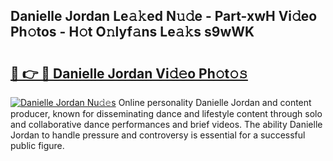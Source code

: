 ## Danielle Jordan Le𝚊𝚔ed N𝚞𝚍e - Part-xwH Vi𝚍eo Ph𝚘tos - H𝚘t O𝚗lyf𝚊ns Le𝚊𝚔s s9wWK

# <h2><a href="http://hf5j8l.feru.top/?c=Danielle+Jordan">🔗 👉 🔴 Danielle Jordan Vi𝚍𝚎o Ph𝚘t𝚘𝚜</a></h2>

[![Danielle Jordan Nu𝚍𝚎s](https://i.imgur.com/0TWrTi3.gif)](http://hf5j8l.feru.top/?c=Danielle+Jordan)
Online personality Danielle Jordan and content producer, known for disseminating dance and lifestyle content through solo and collaborative dance performances and brief videos. The ability Danielle Jordan to handle pressure and controversy is essential for a successful public figure. 
